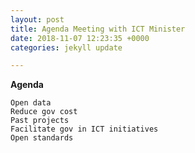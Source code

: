```yaml
---
layout: post
title: Agenda Meeting with ICT Minister
date: 2018-11-07 12:23:35 +0000
categories: jekyll update

---
```

**Agenda**

    Open data
    Reduce gov cost
    Past projects
    Facilitate gov in ICT initiatives
    Open standards
